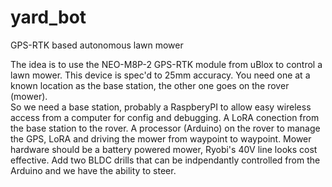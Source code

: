 # yard_bot
GPS-RTK based autonomous lawn mower

The idea is to use the NEO-M8P-2 GPS-RTK module from uBlox to control a lawn mower.  This device is spec'd to 25mm accuracy.  You need one at a known location as the base station, the other one goes on the rover (mower).  
So we need a base station, probably a RaspberyPI to allow easy wireless access from a computer for config and debugging.  A LoRA conection from the base station to the rover.  A processor (Arduino) on the rover to manage the GPS, LoRA and driving the mower from waypoint to waypoint.
Mower hardware should be a battery powered mower, Ryobi's 40V line looks cost effective.  Add two BLDC drills that can be indpendantly controlled from the Arduino and we have the ability to steer.
